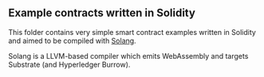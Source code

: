 ## Example contracts written in Solidity

This folder contains very simple smart contract examples written in Solidity\
and aimed to be compiled with [Solang](https://github.com/hyperledger-labs/solang).

Solang is a LLVM-based compiler which emits WebAssembly and targets Substrate (and Hyperledger Burrow).
